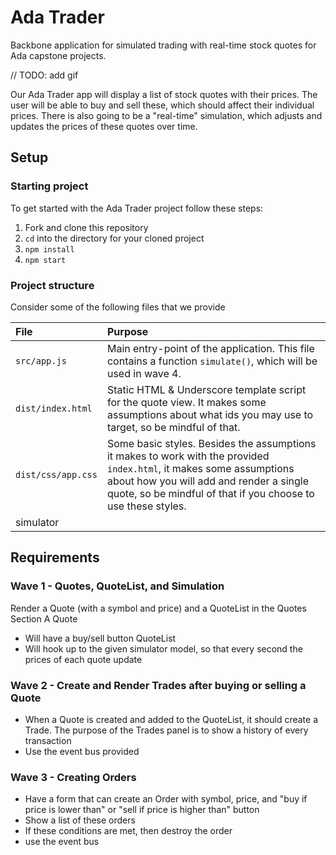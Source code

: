 # Ada Trader
Backbone application for simulated trading with real-time stock quotes for Ada capstone projects.

// TODO: add gif

Our Ada Trader app will display a list of stock quotes with their prices. The user will be able to buy and sell these, which should affect their individual prices. There is also going to be a "real-time" simulation, which adjusts and updates the prices of these quotes over time.

## Setup
### Starting project
To get started with the Ada Trader project follow these steps:

1. Fork and clone this repository
1. `cd` into the directory for your cloned project
1. `npm install`
1. `npm start`

### Project structure
Consider some of the following files that we provide

| File | Purpose |
|:-----|:--------|
| `src/app.js` | Main entry-point of the application. This file contains a function `simulate()`, which will be used in wave 4. |
| `dist/index.html` | Static HTML & Underscore template script for the quote view. It makes some assumptions about what ids you may use to target, so be mindful of that. |
| `dist/css/app.css` | Some basic styles. Besides the assumptions it makes to work with the provided `index.html`, it makes some assumptions about how you will add and render a single quote, so be mindful of that if you choose to use these styles. |
| simulator |  |

## Requirements
### Wave 1 - Quotes, QuoteList, and Simulation

Render a Quote (with a symbol and price) and a QuoteList in the Quotes Section
A Quote
  - Will have a buy/sell button
QuoteList
  - Will hook up to the given simulator model, so that every second the prices of each quote update

<!-- In this wave you should be able to render a single instance of a Quote, which will display the name (known as a symbol) and price for a single stock. In order to achieve this your application should at the very least:

#### Primary Requirements
1. Have a `Quote` extended from `Backbone.Model`
1. Have a `QuoteView` extended from `Backbone.View`
1. The `QuoteView` should:
  * Have an `initialize` function that should:
    * Receive and store a JavaScript object with quote data (`symbol` and `price`). See [Example Stocks](#example-stocks) for inspiration.
    * Compile an Underscore template using the script with the id `quote-template` (which is already defined in `index.html`).
  * Have a `render` function that should:
    * Use the compiled template to render HTML for a single quote.
1. When creating an instance of the `QuoteView`, it should be tied to an instance of the `Quote` model -->

### Wave 2 - Create and Render Trades after buying or selling a Quote
  - When a Quote is created and added to the QuoteList, it should create a Trade. The purpose of the Trades panel is to show a history of every transaction
  - Use the event bus provided

<!-- In this wave, you should work on a second Backbone view,  `QuoteListView`, which is responsible for displaying all of the Quotes. This view should manage a list of `QuoteView` instances and render each of them. In order to achieve this, your application should:

#### Primary Requirements
1. Have a `QuoteList` extended from `Backbone.Collection`
1. Have a `QuoteListView` extended from `Backbone.View`.
1. The `QuoteListView` should:
  * Have an `initialize` function that should:
    * Receive and store a list of quote data objects.
    * Compile the same Underscore template from Wave 1. This compiled template will replace the one used in `QuoteView` during Wave 1.
  * Have a `render` function that should:
    * Render each `QuoteView` instance in the list of quotes.
    * Have a reference to the element in `index.html` that will contain the list of rendered `quotes`.
    * Append to that element the jQuery object for each `QuoteView` instance we rendered.
1. When creating an instance of the `QuoteListView`, it should be tied to an instance of the `QuoteList` model
1. When the app opens, it must have a few quotes already populated and rendered on the page. -->

### Wave 3 - Creating Orders
  - Have a form that can create an Order with symbol, price, and "buy if price is lower than" or "sell if price is higher than" button
  - Show a list of these orders
  - If these conditions are met, then destroy the order
  - use the event bus

<!-- In this wave we will extend our `QuoteView` class to support clicking on the Buy and Sell buttons for each quote. In order to achieve this, your application should be updated so that:

1. The `QuoteView` class should:
  * Have an `events` property that defines two handlers for the `click` event, one for each `button` in the quote template.
  * Have a function that runs when the `click` event happens on the buy button. This function should:
    * Increase the stock's price by $1.00.
    * Re-render the view so that the new price is displayed to the user.
  * Have a function that runs when the `click` event happens on the sell button. This function should:
    * Decrease the stocks' price by $1.00.
    * Re-render the view so that the new price is displayed to the user.
1. The `Quote` model should have unit tests written in Jasmine for any custom methods you add to it. -->

<!-- ### Wave 4 - Events: Simulate
This wave will implement a simulation of the broader stock market. To make this simulation as true-to-life as possible, we'll be randomly moving the stock price up or down by a small amount, once per second. In `app.js`, we've provided the function `simulate` which does exactly that. In order to achieve this, your application should be updated so that:

1. The `QuoteView` class should:
  * Setup [an event listener](http://backbonejs.org/#Events-on) for a custom event named `change:price`. This should be done in the `initialize` function.
  * Have a function that runs when the `change:price` event happens. This function should:
    * Expect that a `change` parameter will be passed into it.
    * Expect that the `change` parameter will be a number, positive OR negative.
    * Add the `change` parameter onto the current stock price.
    * Re-render the view so that the new price is displayed to the user.
1. Something in the project should call the `simulate` function on each of the `QuoteView` instances.

You may find that you would rather move the `simulate` function out of `app.js`. Feel free to do so.

We do not expect you to write unit tests for the `simulate` function. -->
